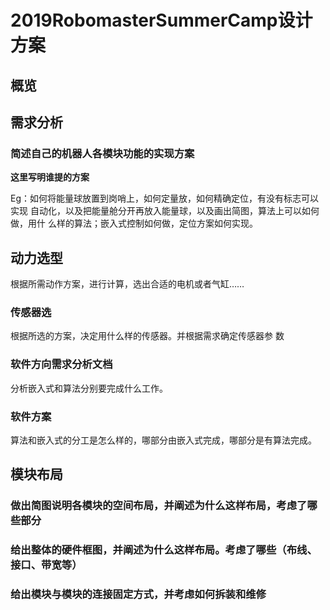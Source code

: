# 2019RobomasterSummerCamp设计方案
## 概览


## 需求分析
### 简述自己的机器人各模块功能的实现方案
**这里写明谁提的方案**

Eg：如何将能量球放置到岗哨上，如何定量放，如何精确定位，有没有标志可以实现
自动化，以及把能量舱分开再放入能量球，以及画出简图，算法上可以如何做，用什
么样的算法；嵌入式控制如何做，定位方案如何实现。
## 动力选型
根据所需动作方案，进行计算，选出合适的电机或者气缸……
### 传感器选
根据所选的方案，决定用什么样的传感器。并根据需求确定传感器参
数
### 软件方向需求分析文档
分析嵌入式和算法分别要完成什么工作。
### 软件方案
算法和嵌入式的分工是怎么样的，哪部分由嵌入式完成，哪部分是有算法完成。
## 模块布局
### 做出简图说明各模块的空间布局，并阐述为什么这样布局，考虑了哪些部分
### 给出整体的硬件框图，并阐述为什么这样布局。考虑了哪些（布线、接口、带宽等）
### 给出模块与模块的连接固定方式，并考虑如何拆装和维修

 